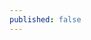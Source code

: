 ```yaml
---
published: false
---
```


<!---
layout: module
id: Start9.EverythingBar
title: Everything Bar
category: module
readme: https://raw.githubusercontent.com/startnine/superbar/master/README.md
--->
